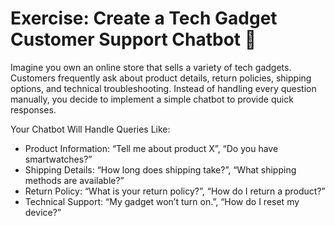 # Exercise: Create a Tech Gadget Customer Support Chatbot 🤖

Imagine you own an online store that sells a variety of tech gadgets. 
Customers frequently ask about product details, return policies, shipping options, and technical troubleshooting. 
Instead of handling every question manually, you decide to implement a simple chatbot to provide quick responses.

Your Chatbot Will Handle Queries Like:
- Product Information: “Tell me about product X”, “Do you have smartwatches?”
- Shipping Details: “How long does shipping take?”, “What shipping methods are available?”
- Return Policy: “What is your return policy?”, “How do I return a product?”
- Technical Support: “My gadget won’t turn on.”, “How do I reset my device?”
